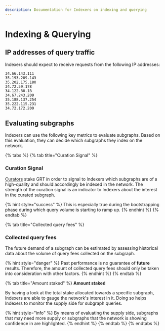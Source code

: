 ```yaml
---
description: Documentation for Indexers on indexing and querying
---
```


# Indexing & Querying

## IP addresses of query traffic

Indexers should expect to receive requests from the following IP addresses:

```
34.66.143.111
35.193.209.143
35.202.175.180
34.72.59.178
34.122.80.18
34.67.243.209
35.188.137.254
35.222.115.231
34.72.172.209
```

## Evaluating subgraphs

Indexers can use the following key metrics to evaluate subgraphs. Based on this evaluation, they can decide which subgraphs they index on the network.

{% tabs %}
{% tab title="Curation Signal" %}
### Curation Signal

[Curators](../../curators.md) stake GRT in order to signal to Indexers which subgraphs are of a high-quality and should accordingly be indexed in the network. The strength of the curation signal is an indicator to Indexers about the interest in the curated subgraph.

{% hint style="success" %}
This is especially true during the bootstrapping phase during which query volume is starting to ramp up.
{% endhint %}
{% endtab %}

{% tab title="Collected query fees" %}
### Collected query fees

The future demand of a subgraph can be estimated by assessing historical data about the volume of query fees collected on the subgraph.

{% hint style="danger" %}
Past performance is no guarantee of **future** results. Therefore, the amount of collected query fees should only be taken into consideration with other factors.
{% endhint %}
{% endtab %}

{% tab title="Amount staked" %}
**Amount staked**

By having a look at the total stake allocated towards a specific subgraph, Indexers are able to gauge the network's interest in it. Doing so helps Indexers to monitor the supply side for subgraph queries.

{% hint style="info" %}
By means of evaluating the supply side, subgraphs that may need more supply or subgraphs that the network is showing confidence in are highlighted.
{% endhint %}
{% endtab %}
{% endtabs %}
